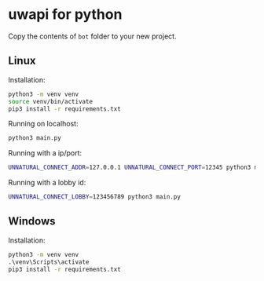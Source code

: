 # uwapi for python

Copy the contents of `bot` folder to your new project.

## Linux

Installation:
```bash
python3 -m venv venv
source venv/bin/activate
pip3 install -r requirements.txt
```

Running on localhost:
```bash
python3 main.py
```

Running with a ip/port:
```bash
UNNATURAL_CONNECT_ADDR=127.0.0.1 UNNATURAL_CONNECT_PORT=12345 python3 main.py
```

Running with a lobby id:
```bash
UNNATURAL_CONNECT_LOBBY=123456789 python3 main.py
```

## Windows

Installation:
```cmd
python3 -m venv venv
.\venv\Scripts\activate
pip3 install -r requirements.txt
```
